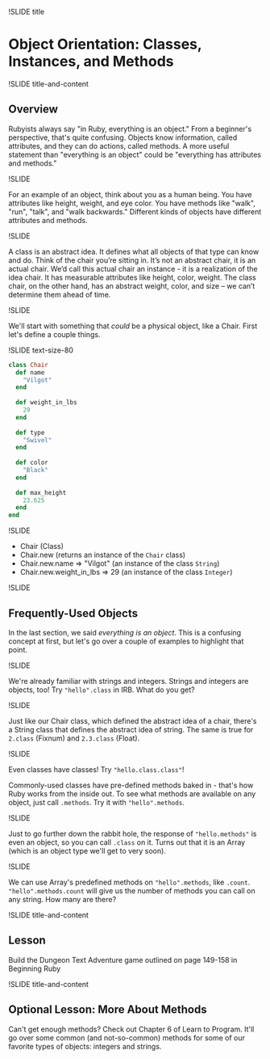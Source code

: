!SLIDE title

# Object Orientation: Classes, Instances, and Methods

!SLIDE title-and-content

## Overview
Rubyists always say "in Ruby, everything is an object." From a beginner's perspective, that's quite confusing. Objects know information, called attributes, and they can do actions, called methods. A more useful statement than "everything is an object" could be "everything has attributes and methods."

!SLIDE

For an example of an object, think about you as a human being. You have attributes like height, weight, and eye color. You have methods like "walk", "run", "talk", and "walk backwards." Different kinds of objects have different attributes and methods. 

!SLIDE

A class is an abstract idea. It defines what all objects of that type can know and do. Think of the chair you’re sitting in. It’s not an abstract chair, it is an actual chair. We’d call this actual chair an instance - it is a realization of the idea chair. It has measurable attributes like height, color, weight. The class chair, on the other hand, has an abstract weight, color, and size – we can’t determine them ahead of time.

!SLIDE

We'll start with something that *could* be a physical object, like a Chair. First let's define a couple things.

!SLIDE text-size-80

``` ruby
class Chair
  def name
    "Vilgot"
  end  
  
  def weight_in_lbs
    29
  end
  
  def type
    "Swivel"
  end
  
  def color
    "Black"
  end
  
  def max_height
    23.625
  end
end
```
!SLIDE

+ Chair (Class)
+ Chair.new (returns an instance of the `Chair` class)
+ Chair.new.name => "Vilgot" (an instance of the class `String`)
+ Chair.new.weight_in_lbs => 29 (an instance of the class `Integer`)

!SLIDE

## Frequently-Used Objects
In the last section, we said *everything is an object*. This is a confusing concept at first, but let's go over a couple of examples to highlight that point.

!SLIDE

We're already familiar with strings and integers. Strings and integers are objects, too! Try `"hello".class` in IRB. What do you get? 

!SLIDE

Just like our Chair class, which defined the abstract idea of a chair, there's a String class that defines the abstract idea of string. The same is true for `2.class` (Fixnum) and `2.3.class` (Float). 

!SLIDE

Even classes have classes! Try `"hello.class.class"`!

Commonly-used classes have pre-defined methods baked in - that's how Ruby works from the inside out. To see what methods are available on any object, just call `.methods`. Try it with `"hello".methods`.

!SLIDE

Just to go further down the rabbit hole, the response of `"hello.methods"` is even an object, so you can call `.class` on it. Turns out that it is an Array (which is an object type we'll get to very soon).

!SLIDE

We can use Array's predefined methods on `"hello".methods`, like `.count`. `"hello".methods.count` will give us the number of methods you can call on any string. How many are there?

!SLIDE title-and-content

## Lesson

Build the Dungeon Text Adventure game outlined on page 149-158 in Beginning Ruby

!SLIDE title-and-content

## Optional Lesson: More About Methods
Can't get enough methods? Check out Chapter 6 of Learn to Program. It'll go over some common (and not-so-common) methods for some of our favorite types of objects: integers and strings. 